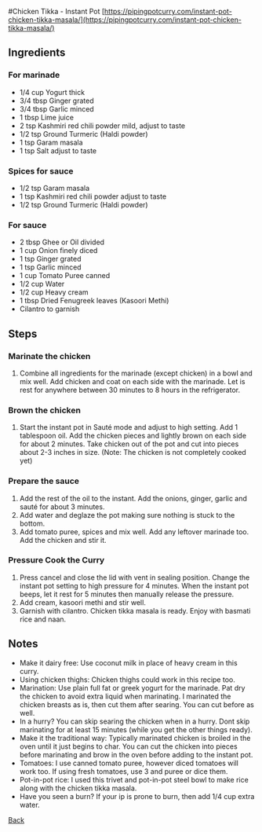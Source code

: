 #Chicken Tikka - Instant Pot
[https://pipingpotcurry.com/instant-pot-chicken-tikka-masala/](https://pipingpotcurry.com/instant-pot-chicken-tikka-masala/)

## Ingredients

### For marinade
- 1/4 cup Yogurt thick
- 3/4 tbsp Ginger grated
- 3/4 tbsp Garlic minced
- 1 tbsp Lime juice
- 2 tsp Kashmiri red chili powder mild, adjust to taste
- 1/2 tsp Ground Turmeric (Haldi powder)
- 1 tsp Garam masala
- 1 tsp Salt adjust to taste

### Spices for sauce
- 1/2 tsp Garam masala
- 1 tsp Kashmiri red chili powder adjust to taste
- 1/2 tsp Ground Turmeric (Haldi powder)

### For sauce
- 2 tbsp Ghee or Oil divided
- 1 cup Onion finely diced
- 1 tsp Ginger grated
- 1 tsp Garlic minced
- 1 cup Tomato Puree canned
- 1/2 cup Water
- 1/2 cup Heavy cream
- 1 tbsp Dried Fenugreek leaves (Kasoori Methi)
- Cilantro to garnish

## Steps

### Marinate the chicken
1. Combine all ingredients for the marinade (except chicken) in a bowl and mix well. Add chicken and coat on each side with the marinade. Let is rest for anywhere between 30 minutes to 8 hours in the refrigerator.

### Brown the chicken
1. Start the instant pot in Sauté mode and adjust to high setting. Add 1 tablespoon oil. Add the chicken pieces and lightly brown on each side for about 2 minutes. Take chicken out of the pot and cut into pieces about 2-3 inches in size. (Note: The chicken is not completely cooked yet)

### Prepare the sauce
1. Add the rest of the oil to the instant. Add the onions, ginger, garlic and sauté for about 3 minutes.
2. Add water and deglaze the pot making sure nothing is stuck to the bottom. 
3. Add tomato puree, spices and mix well. Add any leftover marinade too. Add the chicken and stir it. 

### Pressure Cook the Curry
1. Press cancel and close the lid with vent in sealing position. Change the instant pot setting to high pressure for 4 minutes. When the instant pot beeps, let it rest for 5 minutes then manually release the pressure. 
2. Add cream, kasoori methi and stir well. 
3. Garnish with cilantro. Chicken tikka masala is ready. Enjoy with basmati rice and naan. 

## Notes

- Make it dairy free: Use coconut milk in place of heavy cream in this curry. 
- Using chicken thighs: Chicken thighs could work in this recipe too. 
- Marination: Use plain full fat or greek yogurt for the marinade. Pat dry the chicken to avoid extra liquid when marinating. I marinated the chicken breasts as is, then cut them after searing. You can cut before as well. 
- In a hurry? You can skip searing the chicken when in a hurry. Dont skip marinating for at least 15 minutes (while you get the other things ready). 
- Make it the traditional way: Typically marinated chicken is broiled in the oven until it just begins to char. You can cut the chicken into pieces before marinating and brow in the oven before adding to the instant pot. 
- Tomatoes: I use canned tomato puree, however diced tomatoes will work too. If using fresh tomatoes, use 3 and puree or dice them.
- Pot-in-pot rice: I used this trivet and pot-in-pot steel bowl to make rice along with the chicken tikka masala. 
- Have you seen a burn? If your ip is prone to burn, then add 1/4 cup extra water. 

[Back](../readme.md)